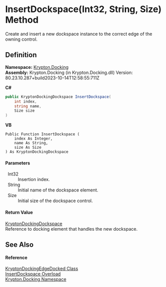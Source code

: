 # InsertDockspace(Int32, String, Size) Method


Create and insert a new dockspace instance to the correct edge of the owning control.



## Definition
**Namespace:** <a href="98399376-cf41-9454-4b4d-4fab2ca20bc7.md">Krypton.Docking</a>  
**Assembly:** Krypton.Docking (in Krypton.Docking.dll) Version: 80.23.10.287+build2023-10-14T12:58:55:711Z

**C#**
``` C#
public KryptonDockingDockspace InsertDockspace(
	int index,
	string name,
	Size size
)
```
**VB**
``` VB
Public Function InsertDockspace ( 
	index As Integer,
	name As String,
	size As Size
) As KryptonDockingDockspace
```



#### Parameters
<dl><dt>  Int32</dt><dd>Insertion index.</dd><dt>  String</dt><dd>Initial name of the dockspace element.</dd><dt>  Size</dt><dd>Initial size of the dockspace control.</dd></dl>

#### Return Value
<a href="a16209d6-1fd7-84cf-e1f0-e08aca0d626c.md">KryptonDockingDockspace</a>  
Reference to docking element that handles the new dockspace.

## See Also


#### Reference
<a href="7f00d40d-ad41-3af0-a4c1-1ec3db7a7821.md">KryptonDockingEdgeDocked Class</a>  
<a href="8cb0bd82-00f4-5f8e-16fb-bd16f36ddd75.md">InsertDockspace Overload</a>  
<a href="98399376-cf41-9454-4b4d-4fab2ca20bc7.md">Krypton.Docking Namespace</a>  
